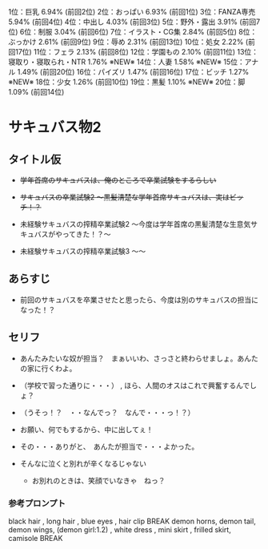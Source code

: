 
1位：巨乳 6.94% (前回2位)
2位：おっぱい 6.93% (前回1位)
3位：FANZA専売 5.94% (前回4位)
4位：中出し 4.03% (前回3位)
5位：野外・露出 3.91% (前回7位)
6位：制服 3.04% (前回6位)
7位：イラスト・CG集 2.84% (前回5位)
8位：ぶっかけ 2.61% (前回9位)
9位：辱め 2.31% (前回13位)
10位：処女 2.22% (前回17位)
11位：フェラ 2.13% (前回8位)
12位：学園もの 2.10% (前回11位)
13位：寝取り・寝取られ・NTR 1.76% ※NEW※
14位：人妻 1.58% ※NEW※
15位：アナル 1.49% (前回20位)
16位：パイズリ 1.47% (前回16位)
17位：ビッチ 1.27% ※NEW※
18位：少女 1.26% (前回10位)
19位：黒髪 1.10% ※NEW※
20位：脚 1.09% (前回14位)


# サキュバス物2

## タイトル仮

- ~~学年首席のサキュバスは、俺のところで卒業試験をするらしい~~
- ~~サキュバスの卒業試験2 ～黒髪清楚な学年首席サキュバスは、実はビッチ！？~~
- 未経験サキュバスの搾精卒業試験2 ～今度は学年首席の黒髪清楚な生意気サキュバスがやってきた！？～

- 未経験サキュバスの搾精卒業試験3 ～～


## あらすじ

- 前回のサキュバスを卒業させたと思ったら、今度は別のサキュバスの担当になった！？

## セリフ

- あんたみたいな奴が担当？　まぁいいわ、さっさと終わらせましょ。あんたの家に行くわよ。
- （学校で習った通りに・・・） , ほら、人間のオスはこれで興奮するんでしょ？
- （うそっ！？　・・なんでっ？　なんで・・・っ！？）
- お願い、何でもするから、中に出してぇ！　

- その・・・ありがと、　あんたが担当で・・・よかった。

- そんなに泣くと別れが辛くなるじゃない
  - お別れのときは、笑顔でいなきゃ　ねっ？

### 参考プロンプト

black hair , long hair ,  blue  eyes ,  hair clip  BREAK   demon horns, demon tail, demon wings, (demon girl:1.2) ,  white dress ,  mini skirt , frilled skirt,  camisole  BREAK 




